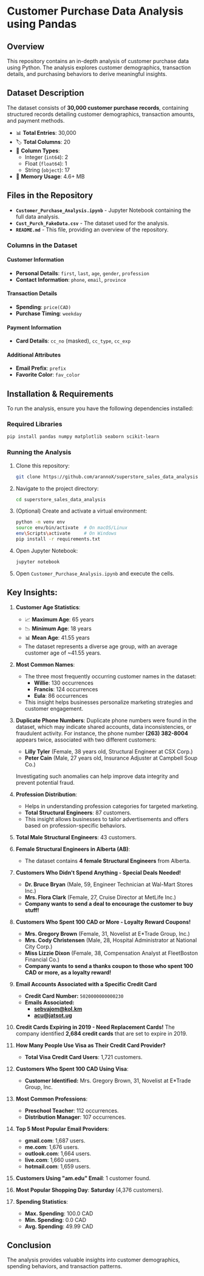 # Customer Purchase Data Analysis using Pandas

## Overview
This repository contains an in-depth analysis of customer purchase data using Python. The analysis explores customer demographics, transaction details, and purchasing behaviors to derive meaningful insights. 

## Dataset Description
The dataset consists of **30,000 customer purchase records**, containing structured records detailing customer demographics, transaction amounts, and payment methods.

- 📊 **Total Entries**: 30,000  
- 🏷️ **Total Columns**: 20  
- 🔢 **Column Types**:  
  - Integer (`int64`): 2  
  - Float (`float64`): 1  
  - String (`object`): 17  
- 💾 **Memory Usage**: 4.6+ MB  

## Files in the Repository
- **`Customer_Purchase_Analysis.ipynb`** - Jupyter Notebook containing the full data analysis.
- **`Cust_Purch_FakeData.csv`** - The dataset used for the analysis.
- **`README.md`** - This file, providing an overview of the repository.

### **Columns in the Dataset**

#### **Customer Information**
- **Personal Details**: `first`, `last`, `age`, `gender`, `profession`
- **Contact Information**: `phone`, `email`, `province`

#### **Transaction Details**
- **Spending**: `price(CAD)`
- **Purchase Timing**: `weekday`

#### **Payment Information**
- **Card Details**: `cc_no` (masked), `cc_type`, `cc_exp`

#### **Additional Attributes**
- **Email Prefix**: `prefix`
- **Favorite Color**: `fav_color`

## Installation & Requirements
To run the analysis, ensure you have the following dependencies installed:

### **Required Libraries**
```bash
pip install pandas numpy matplotlib seaborn scikit-learn
```

### **Running the Analysis**
1. Clone this repository:
   ```bash
   git clone https://github.com/arannoX/superstore_sales_data_analysis.git
   ```
2. Navigate to the project directory:
   ```bash
   cd superstore_sales_data_analysis
   ```
3. (Optional) Create and activate a virtual environment:
   ```bash
   python -m venv env
   source env/bin/activate  # On macOS/Linux
   env\Scripts\activate     # On Windows
   pip install -r requirements.txt
   ```
4. Open Jupyter Notebook:
   ```bash
   jupyter notebook
   ```
5. Open `Customer_Purchase_Analysis.ipynb` and execute the cells.


## **Key Insights:**

1. **Customer Age Statistics**:
   - 📈 **Maximum Age**: 65 years  
   - 📉 **Minimum Age**: 18 years  
   - 📊 **Mean Age**: 41.55 years  
   - The dataset represents a diverse age group, with an average customer age of ~41.55 years.

2. **Most Common Names**:
   - The three most frequently occurring customer names in the dataset:
     - **Willie**: 130 occurrences
     - **Francis**: 124 occurrences
     - **Eula**: 86 occurrences
   - This insight helps businesses personalize marketing strategies and customer engagement.

3. **Duplicate Phone Numbers**:
   Duplicate phone numbers were found in the dataset, which may indicate shared accounts, data inconsistencies, or fraudulent activity. For instance, the phone number **(263) 382-8004** appears twice, associated with two different customers:
   - **Lilly Tyler** (Female, 38 years old, Structural Engineer at CSX Corp.)
   - **Peter Cain** (Male, 27 years old, Insurance Adjuster at Campbell Soup Co.)
   
   Investigating such anomalies can help improve data integrity and prevent potential fraud.

4. **Profession Distribution**:
   - Helps in understanding profession categories for targeted marketing.
   - **Total Structural Engineers**: 87 customers. 
   - This insight allows businesses to tailor advertisements and offers based on profession-specific behaviors.

5. **Total Male Structural Engineers**: 43 customers.

6. **Female Structural Engineers in Alberta (AB)**:
   - The dataset contains **4 female Structural Engineers** from Alberta.

7. **Customers Who Didn't Spend Anything - Special Deals Needed!**
   - **Dr. Bruce Bryan** (Male, 59, Engineer Technician at Wal-Mart Stores Inc.)
   - **Mrs. Flora Clark** (Female, 27, Cruise Director at MetLife Inc.)
   - **Company wants to send a deal to encourage the customer to buy stuff!**

8. **Customers Who Spent 100 CAD or More - Loyalty Reward Coupons!**
   - **Mrs. Gregory Brown** (Female, 31, Novelist at E*Trade Group, Inc.)
   - **Mrs. Cody Christensen** (Male, 28, Hospital Administrator at National City Corp.)
   - **Miss Lizzie Dixon** (Female, 38, Compensation Analyst at FleetBoston Financial Co.)
   - **Company wants to send a thanks coupon to those who spent 100 CAD or more, as a loyalty reward!**

9. **Email Accounts Associated with a Specific Credit Card**
   - **Credit Card Number:** `5020000000000230`
   - **Emails Associated:**
     - **sebvajom@kol.km**
     - **acu@jatsot.ug**

10. **Credit Cards Expiring in 2019 - Need Replacement Cards!**
    The company identified **2,684 credit cards** that are set to expire in 2019.
    
11. **How Many People Use Visa as Their Credit Card Provider?**
    - **Total Visa Credit Card Users**: 1,721 customers.

12. **Customers Who Spent 100 CAD Using Visa**:
    - **Customer Identified:** Mrs. Gregory Brown, 31, Novelist at E*Trade Group, Inc.

13. **Most Common Professions**:
    - **Preschool Teacher**: 112 occurrences.
    - **Distribution Manager**: 107 occurrences.

14. **Top 5 Most Popular Email Providers**:
    - **gmail.com**: 1,687 users.
    - **me.com**: 1,676 users.
    - **outlook.com**: 1,664 users.
    - **live.com**: 1,660 users.
    - **hotmail.com**: 1,659 users.

15. **Customers Using "am.edu" Email**: 1 customer found.

16. **Most Popular Shopping Day**: **Saturday** (4,376 customers).

17. **Spending Statistics**:
    - **Max. Spending**: 100.0 CAD
    - **Min. Spending**: 0.0 CAD
    - **Avg. Spending**: 49.99 CAD

## Conclusion
The analysis provides valuable insights into customer demographics, spending behaviors, and transaction patterns.
